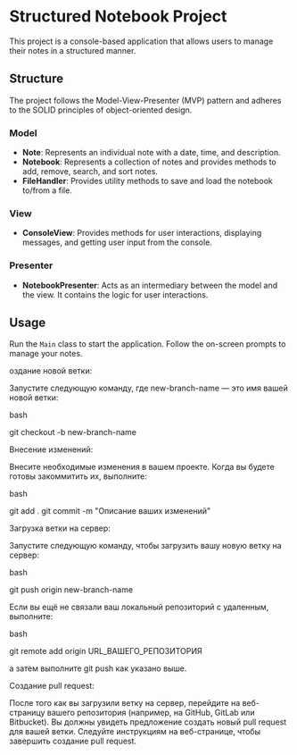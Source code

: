 
# Structured Notebook Project

This project is a console-based application that allows users to manage their notes in a structured manner.

## Structure

The project follows the Model-View-Presenter (MVP) pattern and adheres to the SOLID principles of object-oriented design.

### Model

- **Note**: Represents an individual note with a date, time, and description.
- **Notebook**: Represents a collection of notes and provides methods to add, remove, search, and sort notes.
- **FileHandler**: Provides utility methods to save and load the notebook to/from a file.

### View

- **ConsoleView**: Provides methods for user interactions, displaying messages, and getting user input from the console.

### Presenter

- **NotebookPresenter**: Acts as an intermediary between the model and the view. It contains the logic for user interactions.

## Usage

Run the `Main` class to start the application. Follow the on-screen prompts to manage your notes.


оздание новой ветки:

Запустите следующую команду, где new-branch-name — это имя вашей новой ветки:

bash

git checkout -b new-branch-name

Внесение изменений:

Внесите необходимые изменения в вашем проекте. Когда вы будете готовы закоммитить их, выполните:

bash

git add .
git commit -m "Описание ваших изменений"

Загрузка ветки на сервер:

Запустите следующую команду, чтобы загрузить вашу новую ветку на сервер:

bash

git push origin new-branch-name

Если вы ещё не связали ваш локальный репозиторий с удаленным, выполните:

bash

git remote add origin URL_ВАШЕГО_РЕПОЗИТОРИЯ

а затем выполните git push как указано выше.

Создание pull request:

После того как вы загрузили ветку на сервер, перейдите на веб-страницу вашего репозитория (например, на GitHub, GitLab или Bitbucket). Вы должны увидеть предложение создать новый pull request для вашей ветки. Следуйте инструкциям на веб-странице, чтобы завершить создание pull request.

